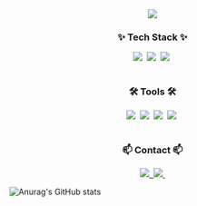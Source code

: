 <!--타이틀 부분-->
<div align="center">
  <img src="https://github.com/WjLeeeee/WjLeeeee/assets/127173772/38190384-8a0e-45c3-9afe-b867b363d039" />
</div>


<!--내용 부분-->
<h3 align="center">✨ Tech Stack ✨</h3>
<div align="center">
  <img src="https://img.shields.io/badge/android studio-3ddc84?style=for-the-badge&logo=android-studio&logoColor=white" />&nbsp
  <img src="https://img.shields.io/badge/kotlin-0095D5.svg?style=for-the-badge&logo=kotlin&logoColor=white" />&nbsp
  <img src="https://img.shields.io/badge/java-007396.svg?style=for-the-badge&logo=java&logoColor=white" />&nbsp
</div>

<br>
<h3 align="center">🛠 Tools 🛠</h3>
<div align="center">
  <img src="https://img.shields.io/badge/git-F05033.svg?style=for-the-badge&logo=git&logoColor=white" />&nbsp
  <img src="https://img.shields.io/badge/github-181717.svg?style=for-the-badge&logo=github&logoColor=white" />&nbsp
  <img src="https://img.shields.io/badge/Notion-F3F3F3.svg?style=for-the-badge&logo=notion&logoColor=black" />&nbsp
  <img src="https://img.shields.io/badge/figma-F24E1E.svg?style=for-the-badge&logo=figma&logoColor=white" />&nbsp
</div>

<br>

<h3 align="center">📫 Contact 📫</h3>
<div align="center">
  <a href="https://velog.io/@dldnwls0115/posts">
    <img src="https://img.shields.io/badge/Velog-1EBC8F?style=for-the-badge&logo=velog&logoColor=white" />&nbsp
  </a>
  <a href="dldnwls0115@naver.com">
    <img
      src="https://img.shields.io/badge/dldnwls0115@naver.com-D14836?style=for-the-badge&logo=gmail&logoColor=white"/>&nbsp
  </a>
</div>

  
![Anurag's GitHub stats](https://github-readme-stats.vercel.app/api?username=WjLeeeee&show_icons=true&theme=radical)
